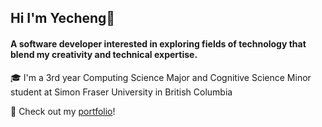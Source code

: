 ## Hi I'm Yecheng👋
#### A software developer interested in exploring fields of technology that blend my creativity and technical expertise.

🎓 I'm a 3rd year Computing Science Major and Cognitive Science Minor student at Simon Fraser University in British Columbia

🔗 Check out my [portfolio](https://www.yechengwang.ca)!

